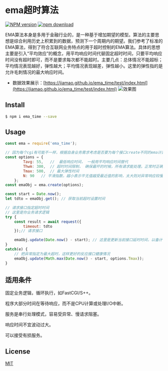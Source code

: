 
# ema超时算法

[![NPM version][npm-image]][npm-url]
[![npm download][download-image]][download-url]

[npm-image]: https://img.shields.io/npm/v/ema_time.svg?style=flat-square
[npm-url]: https://npmjs.org/package/ema_time
[download-image]: https://img.shields.io/npm/dm/ema_time.svg?style=flat-square
[download-url]: https://npmjs.org/package/ema_time

EMA算法本身是多用于金融行业的，是一种基于增加期望的模型。算法的主要思想是综合利用历史上积累到的数据，预测下一个周期内的期望。我们参考了标准的EMA算法，得到了符合互联网业务特点的用于超时控制的EMA算法。具体的思想主要是引入“平均效应”的概念，用平均响应时间代替固定超时时间，只要平均响应时间没有超时即可，而不是要求每次都不能超时。主要几点：总体情况不能超标；平均情况表现越好，弹性越大；平均情况表现越差，弹性越小。这里的弹性指的是允许毛刺情况的最大响应时间。

- 数据效果展示：[https://jiamao.github.io/ema_time/test/index.html](https://jiamao.github.io/ema_time/test/index.html)
![效果图](https://raw.githubusercontent.com/jiamao/ema_time/master/test/line.png)

## Install

```bash
$ npm i ema_time --save
```

## Usage

```js
const ema = require('ema_time');

// 因为每个cgi有可能不一样，根据自身业务需求考虑是否要为每个接口create不同的ema计算
const options = {
        Tavg: 55,   //  最低响应时间， 一般用平均响应时间替代
        Thwm: 300,  // 超时时间限制， 确保最坏的时候，所有请求能处理。正常时正确处理的成功率满足需求。
        Tmax: 500,  // 最大弹性时间
        N: 90   // 平滑指数，越小表示平无值越受最近值的影响，太大则对异常响应较慢
    };
const emaObj = ema.create(options);

```
```js
const start = Date.now();
let tdto = emaObj.get(); // 获取当前超时设置时间

// 请求接口指定超时时间
// 这里是你业务请求逻辑
try {
    const result = await request({
        timeout: tdto
    });// 请求接口 

    emaObj.update(Date.now() - start); // 这里是更新当前接口延时时间，以备计算后续超时
}
catch(e) {
    // 把异常指定为最大超时，这样更好的反应接口健康情况
    emaObj.update(Math.max(Date.now() - start, options.Tmax)); 
}    

```

## 适用条件

固定业务逻辑，循环执行，如FastCGI/S++。

程序大部分时间在等待响应，而不是CPU计算或处理I/O中断。

服务是串行处理模式，容易受异常、慢请求阻塞。

响应时间不宜波动过大。

可以接受有损服务。

## License

[MIT](LICENSE)
